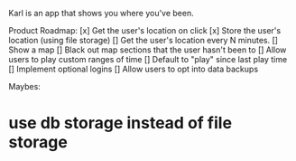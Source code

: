 Karl is an app that shows you where you've been.

Product Roadmap:
[x] Get the user's location on click
[x] Store the user's location (using file storage)
[] Get the user's location every N minutes.
[] Show a map
[] Black out map sections that the user hasn't been to
[] Allow users to play custom ranges of time
[] Default to "play" since last play time
[] Implement optional logins
[] Allow users to opt into data backups

Maybes:
# use db storage instead of file storage
